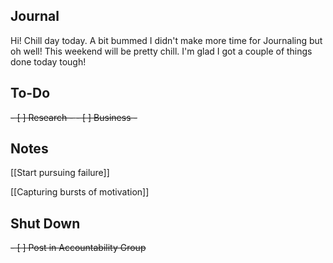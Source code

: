 ## Journal
Hi! Chill day today. A bit bummed I didn't make more time for Journaling but oh well! This weekend will be pretty chill. I'm glad I got a couple of things done today tough! 

## To-Do
<del>- [ ] Research - </del>
<del>- [ ] Business - </del>


## Notes
[[Start pursuing failure]]

[[Capturing bursts of motivation]]

## Shut Down
<del>- [ ] Post in Accountability Group</del>